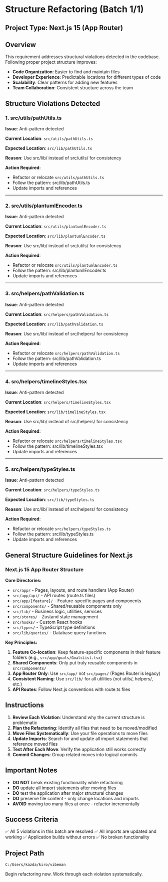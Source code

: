 # Structure Refactoring (Batch 1/1)

## Project Type: Next.js 15 (App Router)

## Overview

This requirement addresses structural violations detected in the codebase. Following proper project structure improves:
- **Code Organization**: Easier to find and maintain files
- **Developer Experience**: Predictable locations for different types of code
- **Scalability**: Clear patterns for adding new features
- **Team Collaboration**: Consistent structure across the team

## Structure Violations Detected


### 1. src/utils/pathUtils.ts

**Issue**: Anti-pattern detected

**Current Location**: `src/utils/pathUtils.ts`

**Expected Location**: `src/lib/pathUtils.ts`

**Reason**: Use src/lib/ instead of src/utils/ for consistency

**Action Required**:
- Refactor or relocate `src/utils/pathUtils.ts`
- Follow the pattern: src/lib/pathUtils.ts
- Update imports and references

---

### 2. src/utils/plantumlEncoder.ts

**Issue**: Anti-pattern detected

**Current Location**: `src/utils/plantumlEncoder.ts`

**Expected Location**: `src/lib/plantumlEncoder.ts`

**Reason**: Use src/lib/ instead of src/utils/ for consistency

**Action Required**:
- Refactor or relocate `src/utils/plantumlEncoder.ts`
- Follow the pattern: src/lib/plantumlEncoder.ts
- Update imports and references

---

### 3. src/helpers/pathValidation.ts

**Issue**: Anti-pattern detected

**Current Location**: `src/helpers/pathValidation.ts`

**Expected Location**: `src/lib/pathValidation.ts`

**Reason**: Use src/lib/ instead of src/helpers/ for consistency

**Action Required**:
- Refactor or relocate `src/helpers/pathValidation.ts`
- Follow the pattern: src/lib/pathValidation.ts
- Update imports and references

---

### 4. src/helpers/timelineStyles.tsx

**Issue**: Anti-pattern detected

**Current Location**: `src/helpers/timelineStyles.tsx`

**Expected Location**: `src/lib/timelineStyles.tsx`

**Reason**: Use src/lib/ instead of src/helpers/ for consistency

**Action Required**:
- Refactor or relocate `src/helpers/timelineStyles.tsx`
- Follow the pattern: src/lib/timelineStyles.tsx
- Update imports and references

---

### 5. src/helpers/typeStyles.ts

**Issue**: Anti-pattern detected

**Current Location**: `src/helpers/typeStyles.ts`

**Expected Location**: `src/lib/typeStyles.ts`

**Reason**: Use src/lib/ instead of src/helpers/ for consistency

**Action Required**:
- Refactor or relocate `src/helpers/typeStyles.ts`
- Follow the pattern: src/lib/typeStyles.ts
- Update imports and references


## General Structure Guidelines for Next.js


### Next.js 15 App Router Structure

**Core Directories:**
- `src/app/` - Pages, layouts, and route handlers (App Router)
- `src/app/api/` - API routes (route.ts files)
- `src/app/[feature]/` - Feature-specific pages and components
- `src/components/` - Shared/reusable components only
- `src/lib/` - Business logic, utilities, services
- `src/stores/` - Zustand state management
- `src/hooks/` - Custom React hooks
- `src/types/` - TypeScript type definitions
- `src/lib/queries/` - Database query functions

**Key Principles:**
1. **Feature Co-location**: Keep feature-specific components in their feature folders (e.g., `src/app/goals/GoalsList.tsx`)
2. **Shared Components**: Only put truly reusable components in `src/components/`
3. **App Router Only**: Use `src/app/` not `src/pages/` (Pages Router is legacy)
4. **Consistent Naming**: Use `src/lib/` for all utilities (not utils/, helpers/, etc.)
5. **API Routes**: Follow Next.js conventions with route.ts files


## Instructions

1. **Review Each Violation**: Understand why the current structure is problematic
2. **Plan the Refactoring**: Identify all files that need to be moved/modified
3. **Move Files Systematically**: Use your file operations to move files
4. **Update Imports**: Search for and update all import statements that reference moved files
5. **Test After Each Move**: Verify the application still works correctly
6. **Commit Changes**: Group related moves into logical commits

## Important Notes

- **DO NOT** break existing functionality while refactoring
- **DO** update all import statements after moving files
- **DO** test the application after major structural changes
- **DO** preserve file content - only change locations and imports
- **AVOID** moving too many files at once - refactor incrementally

## Success Criteria

✅ All 5 violations in this batch are resolved
✅ All imports are updated and working
✅ Application builds without errors
✅ No broken functionality

## Project Path

`C:/Users/kazda/kiro/vibeman`

Begin refactoring now. Work through each violation systematically.

